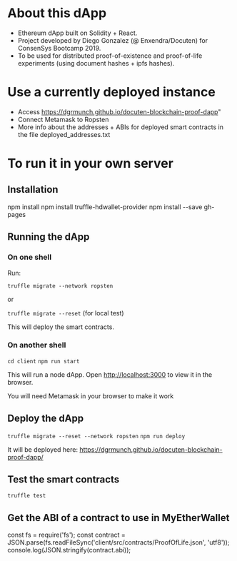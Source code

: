 # About this dApp

* Ethereum dApp built on Solidity + React.
* Project developed by Diego Gonzalez (@ Enxendra/Docuten) for ConsenSys Bootcamp 2019.
* To be used for distributed proof-of-existence and proof-of-life experiments (using document hashes + ipfs hashes).

# Use a currently deployed instance

* Access https://dgrmunch.github.io/docuten-blockchain-proof-dapp"
* Connect Metamask to Ropsten
* More info about the addresses + ABIs for deployed smart contracts in the file deployed_addresses.txt

# To run it in your own server

## Installation

npm install
npm install truffle-hdwallet-provider
npm install --save gh-pages


## Running the dApp

### On one shell

Run:

`truffle migrate --network ropsten`

or

`truffle migrate --reset` (for local test)


This will deploy the smart contracts.

### On another shell

`cd client`
`npm run start`

This will run a node dApp. Open [http://localhost:3000](http://localhost:3000) to view it in the browser.

You will need Metamask in your browser to make it work<br>


## Deploy the dApp

`truffle migrate --reset --network ropsten`
`npm run deploy`

It will be deployed here: https://dgrmunch.github.io/docuten-blockchain-proof-dapp/


## Test the smart contracts

`truffle test`


## Get the ABI of a contract to use in MyEtherWallet

const fs = require('fs');
const contract = JSON.parse(fs.readFileSync('client/src/contracts/ProofOfLife.json', 'utf8'));
console.log(JSON.stringify(contract.abi));